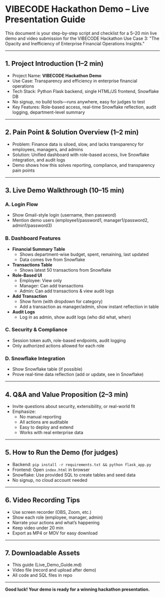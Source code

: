 # VIBECODE Hackathon Demo – Live Presentation Guide

This document is your step-by-step script and checklist for a 5–20 min live demo and video submission for the VIBECODE Hackathon Use Case 3: "The Opacity and Inefficiency of Enterprise Financial Operations Insights."

---

## 1. **Project Introduction (1–2 min)**
- Project Name: **VIBECODE Hackathon Demo**
- Use Case: Transparency and efficiency in enterprise financial operations
- Tech Stack: Python Flask backend, single HTML/JS frontend, Snowflake DB
- No signup, no build tools—runs anywhere, easy for judges to test
- Key Features: Role-based access, real-time Snowflake reflection, audit logging, department-level summary

---

## 2. **Pain Point & Solution Overview (1–2 min)**
- Problem: Finance data is siloed, slow, and lacks transparency for employees, managers, and admins
- Solution: Unified dashboard with role-based access, live Snowflake integration, and audit logs
- Demo shows how this solves reporting, compliance, and transparency pain points

---

## 3. **Live Demo Walkthrough (10–15 min)**
### **A. Login Flow**
- Show Gmail-style login (username, then password)
- Mention demo users (employee1/password1, manager1/password2, admin1/password3)

### **B. Dashboard Features**
- **Financial Summary Table**
  - Shows department-wise budget, spent, remaining, last updated
  - Data comes live from Snowflake
- **Transactions Table**
  - Shows latest 50 transactions from Snowflake
- **Role-Based UI**
  - Employee: View only
  - Manager: Can add transactions
  - Admin: Can add transactions & view audit logs
- **Add Transaction**
  - Show form (with dropdown for category)
  - Add a transaction as manager/admin, show instant reflection in table
- **Audit Logs**
  - Log in as admin, show audit logs (who did what, when)

### **C. Security & Compliance**
- Session token auth, role-based endpoints, audit logging
- Only authorized actions allowed for each role

### **D. Snowflake Integration**
- Show Snowflake table (if possible)
- Prove real-time data reflection (add or update, see in Snowflake)

---

## 4. **Q&A and Value Proposition (2–3 min)**
- Invite questions about security, extensibility, or real-world fit
- Emphasize:
  - No manual reporting
  - All actions are auditable
  - Easy to deploy and extend
  - Works with real enterprise data

---

## 5. **How to Run the Demo (for judges)**
- Backend: `pip install -r requirements.txt && python flask_app.py`
- Frontend: Open `index.html` in browser
- Snowflake: Use provided SQL to create tables and seed data
- No signup, no cloud account needed

---

## 6. **Video Recording Tips**
- Use screen recorder (OBS, Zoom, etc.)
- Show each role (employee, manager, admin)
- Narrate your actions and what’s happening
- Keep video under 20 min
- Export as MP4 or MOV for easy download

---

## 7. **Downloadable Assets**
- This guide (Live_Demo_Guide.md)
- Video file (record and upload after demo)
- All code and SQL files in repo

---

**Good luck! Your demo is ready for a winning hackathon presentation.**
